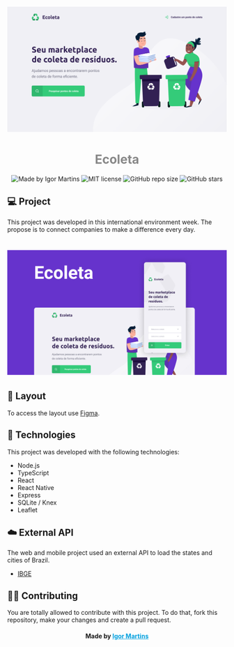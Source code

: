 # ![Home image](.github/home.png)
>

<h1 style="color: #888" align="center">
    Ecoleta
</h1>
<p align="center">
  <img alt="Made by Igor Martins" src="https://img.shields.io/badge/madeby-figormartins-blue">
  <img alt="MIT license" src="https://img.shields.io/badge/license-MIT-red">
  <img alt="GitHub repo size" src="https://img.shields.io/github/repo-size/figormartins/ecoleta">
  <img alt="GitHub stars" src="https://img.shields.io/github/stars/figormartins/ecoleta?style=social">
</p>

>

## 💻 Project

This project was developed in this international environment week. The propose is to connect companies to make a difference every day.

# ![Home image](.github/capa.jpg)

>

## 🔖 Layout

To access the layout use [Figma](https://www.figma.com/file/1SxgOMojOB2zYT0Mdk28lB/).

>

## 🚀 Technologies

This project was developed with the following technologies:

- Node.js
- TypeScript
- React
- React Native
- Express
- SQLite / Knex
- Leaflet

>

## ☁️  External API
The web and mobile project used an external API to load the states and cities of Brazil.

-  [IBGE](https://servicodados.ibge.gov.br/api/docs/localidades)

>

## 👊🏼 Contributing
You are totally allowed to contribute with this project. To do that, fork this repository, make your changes and create a pull request.

> >

<h4 align="center">
    Made by <a href="https://www.linkedin.com/in/figortmartins/" style="color: #00a0df" target="_blank">Igor Martins</a>
</h4>

